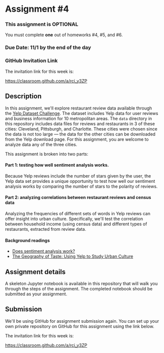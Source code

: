 # Assignment #4

### This assignment is OPTIONAL

You must complete **one** out of homeworks #4, #5, and #6.

### Due Date: 11/1 by the end of the day

### GitHub Invitation Link

The invitation link for this week is:

https://classroom.github.com/a/rci_y3ZP

## Description

In this assignment, we'll explore restaurant review data available through the [Yelp Dataset Challenge](https://www.yelp.com/dataset/challenge). The dataset includes Yelp data for user reviews and business information for 10 metropolitan areas. The `data` directory in this repository includes data files for reviews and restaurants in 3 of these cities: Cleveland, Pittsburgh, and Charlotte. These cities were chosen since the data is not too large — the data for the other cities can be downloaded from the Yelp download page. For this assignment, you are welcome to analyze data any of the three cities.

This assignment is broken into two parts:

#### Part 1: testing how well sentiment analysis works.

Because Yelp reviews include the number of stars given by the user, the Yelp data set provides a unique opportunity to test how well our sentiment analysis works by comparing the number of stars to the polarity of reviews.

#### Part 2: analyzing correlations between restaurant reviews and census data

Analyzing the frequencies of different sets of words in Yelp reviews can offer insight into urban culture. Specifically, we'll test the correlation between household income (using census data) and different types of restaurants, extracted from review data.

#### Background readings

- [Does sentiment analysis work?](http://varianceexplained.org/r/yelp-sentiment/)
- [The Geography of Taste: Using Yelp to Study Urban Culture](https://www.mdpi.com/2220-9964/7/9/376/pdf/1)

## Assignment details

A skeleton Jupyter notebook is available in this repository that will walk you through the steps of the assignment. The completed notebook should be submitted as your assignment.

## Submission

We'll be using GitHub for assignment submission again. You can set up your own private repository on GitHub for this assignment using the link below.

The invitation link for this week is:

https://classroom.github.com/a/rci_y3ZP
